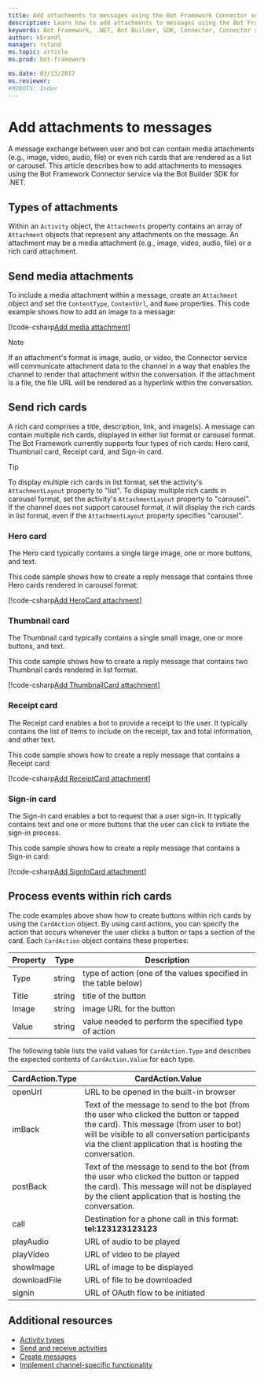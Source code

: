 ```yaml
---
title: Add attachments to messages using the Bot Framework Connector service and .NET | Microsoft Docs
description: Learn how to add attachments to messages using the Bot Framework Connector service via the Bot Builder SDK for .NET.
keywords: Bot Framework, .NET, Bot Builder, SDK, Connector, Connector service, attachment, card, rich card
author: kbrandl
manager: rstand
ms.topic: article
ms.prod: bot-framework

ms.date: 03/13/2017
ms.reviewer:
#ROBOTS: Index
---
```


# Add attachments to messages

A message exchange between user and bot can 
contain media attachments (e.g., image, video, audio, file) 
or even rich cards that are rendered as a list or carousel. 
This article describes how to add attachments to messages using the Bot Framework Connector service via the 
Bot Builder SDK for .NET. 

## Types of attachments

Within an `Activity` object, the `Attachments` property contains an array of `Attachment` objects 
that represent any attachments on the message. 
An attachment may be a media attachment (e.g., image, video, audio, file) or a rich card attachment.

## Send media attachments

To include a media attachment within a message, 
create an `Attachment` object and set the `ContentType`, `ContentUrl`, and `Name` properties. 
This code example shows how to add an image to a message:

[!code-csharp[Add media attachment](~/includes/code/dotnet-add-attachments.cs#addMediaAttachment)]

> [!NOTE]
> If an attachment's format is image, audio, or video, the Connector service will communicate 
> attachment data to the channel in a way that enables the channel to render that attachment within the conversation. 
> If the attachment is a file, the file URL will be rendered as a hyperlink within the conversation.

## Send rich cards

A rich card comprises a title, description, link, and image(s). 
A message can contain multiple rich cards, displayed in either list format or carousel format.
The Bot Framework currently supports four types of rich cards: Hero card, Thumbnail card, Receipt card, and Sign-in card.

> [!TIP]
> To display multiple rich cards in list format, set the activity's `AttachmentLayout` property to "list". 
> To display multiple rich cards in carousel format, set the activity's `AttachmentLayout` property to "carousel". 
> If the channel does not support carousel format, it will display the rich cards in list format, even if the `AttachmentLayout` property specifies "carousel".

### Hero card

The Hero card typically contains a single large image, one or more buttons, and text. 

This code sample shows how to create a reply message that contains three Hero cards rendered in carousel format: 

[!code-csharp[Add HeroCard attachment](~/includes/code/dotnet-add-attachments.cs#addHeroCardAttachment)]

### Thumbnail card

The Thumbnail card typically contains a single small image, one or more buttons, and text. 

This code sample shows how to create a reply message that contains two Thumbnail cards rendered in list format. 

[!code-csharp[Add ThumbnailCard attachment](~/includes/code/dotnet-add-attachments.cs#addThumbnailCardAttachment)]

### Receipt card

The Receipt card enables a bot to provide a receipt to the user. 
It typically contains the list of items to include on the receipt, tax and total information, and other text. 

This code sample shows how to create a reply message that contains a Receipt card: 

[!code-csharp[Add ReceiptCard attachment](~/includes/code/dotnet-add-attachments.cs#addReceiptCardAttachment)]

### Sign-in card

The Sign-in card enables a bot to request that a user sign-in. 
It typically contains text and one or more buttons that the user can click to initiate the sign-in process. 

This code sample shows how to create a reply message that contains a Sign-in card:

[!code-csharp[Add SignInCard attachment](~/includes/code/dotnet-add-attachments.cs#addSignInCardAttachment)]

## Process events within rich cards

The code examples above show how to create buttons within rich cards by using the `CardAction` object. 
By using card actions, you can specify the action that occurs whenever the user clicks a button or taps a 
section of the card. Each `CardAction` object contains these properties:

| Property | Type | Description | 
|----|----|----|
| Type | string | type of action (one of the values specified in the table below) |
| Title | string | title of the button |
| Image | string | image URL for the button |
| Value | string | value needed to perform the specified type of action |

The following table lists the valid values for `CardAction.Type` and describes 
the expected contents of `CardAction.Value` for each type.

| CardAction.Type | CardAction.Value | 
|----|----|
| openUrl | URL to be opened in the built-in browser |
| imBack | Text of the message to send to the bot (from the user who clicked the button or tapped the card). This message (from user to bot) will be visible to all conversation participants via the client application that is hosting the conversation. |
| postBack | Text of the message to send to the bot (from the user who clicked the button or tapped the card). This message will not be displayed by the client application that is hosting the conversation. |
| call | Destination for a phone call in this format: **tel:123123123123** |
| playAudio | URL of audio to be played |
| playVideo | URL of video to be played |
| showImage | URL of image to be displayed |
| downloadFile | URL of file to be downloaded |
| signin | URL of OAuth flow to be initiated |

## Additional resources

- [Activity types](~/dotnet/activities.md)
- [Send and receive activities](~/dotnet/connector.md)
- [Create messages](~/dotnet/create-messages.md)
- [Implement channel-specific functionality](~/dotnet/channeldata.md)